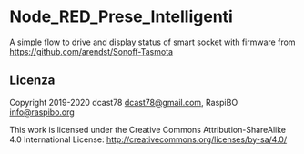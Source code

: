 # Node_RED_Prese_Intelligenti
A simple flow to drive and display status of smart socket with firmware from https://github.com/arendst/Sonoff-Tasmota

## Licenza

Copyright 2019-2020 dcast78 <dcast78@gmail.com>, RaspiBO <info@raspibo.org>

This work is licensed under the Creative Commons Attribution-ShareAlike 4.0 International License: http://creativecommons.org/licenses/by-sa/4.0/
